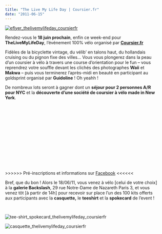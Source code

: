 ```yaml
---
title: "The Live My Life Day | Coursier.fr"
date: "2011-06-15"
---
```


[![](/uploads/eflyer_thelivemylifeday_coursierfr.jpg "eflyer_thelivemylifeday_coursierfr")](http://www.guidoline.com/wp-content/uploads/2011/06/eflyer_thelivemylifeday_coursierfr.jpg)

Rendez-vous le **18 juin prochain**, enfin ce week-end pour **TheLiveMyLifeDay**, l’événement 100% vélo organisé par [**Coursier.fr**](http://www.facebook.com/coursier.fr)

Fidèles de la bicyclette vintage, du vélib’ en talons haut, du hollandais cruising ou du pignon fixe des villes... Vous vous plongerez dans la peau d’un coursier à vélo à travers une course d’orientation pour le fun – vous reprendrez votre souffle devant les clichés des photographes **Waii** et **Makwa** – puis vous terminerez l’après-midi en beauté en participant au goldsprint organisé par **Guidoline** ! Oh yeahh !

De nombreux lots seront à gagner dont un **séjour pour 2 personnes A/R pour NYC** et la **découverte d’une société de coursier à vélo made in New York**.

 

 

 

 

 

 

 

\>>>>>> Pré-inscriptions et informations sur [Facebook](http://www.facebook.com/coursier.fr) <<<<<<

Bref, que du bon ! Alors le 18/06/11, vous venez à vélo \[celui de votre choix\] à la **galerie Backslash**, 29 rue Notre-Dame de Nazareth Paris 3, et vous venez tôt \[à partir de 14h\] pour recevoir sur place l’un des 100 kits offerts aux participants avec la **casquette,** le **teeshirt** et la **spokecard** de l’event !

 

![](images/tee-shirt_spokecard_thelivemylifeday_coursierfr.png "tee-shirt_spokecard_thelivemylifeday_coursierfr")

![](images/casquette_thelivemylifeday_coursierfr.png "casquette_thelivemylifeday_coursierfr")
